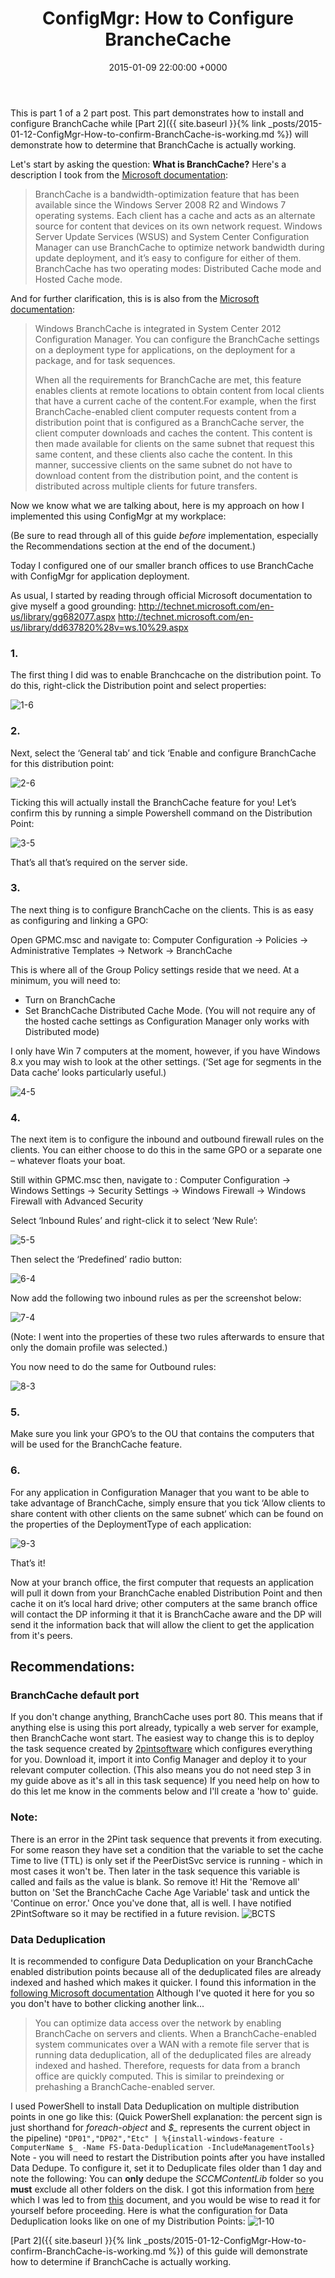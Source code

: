 ﻿---
layout: post
title:  "ConfigMgr: How to Configure BrancheCache"
date:   2015-01-09 22:00:00 +0000
categories: ConfigMgr
tags: [branchcache,configmgr]
---

This is part 1 of a 2 part post.  This part demonstrates how to install and configure BranchCache while [Part 2]({{ site.baseurl }}{% link _posts/2015-01-12-ConfigMgr-How-to-confirm-BranchCache-is-working.md %}) will demonstrate how to determine that BranchCache is actually working.

Let's start by asking the question: **What is BranchCache?**
Here's a description I took from the [Microsoft documentation](https://docs.microsoft.com/en-us/windows/deployment/update/waas-branchcache):
> BranchCache is a bandwidth-optimization feature that has been available since the Windows Server 2008 R2 and Windows 7 operating systems. Each client has a cache and acts as an alternate source for content that devices on its own network request. Windows Server Update Services (WSUS) and System Center Configuration Manager can use BranchCache to optimize network bandwidth during update deployment, and it’s easy to configure for either of them. BranchCache has two operating modes: Distributed Cache mode and Hosted Cache mode.

And for further clarification, this is is also from the [Microsoft documentation](https://docs.microsoft.com/en-us/previous-versions/system-center/system-center-2012-R2/gg682077(v=technet.10)):
> Windows BranchCache is integrated in System Center 2012 Configuration Manager. You can configure the BranchCache settings on a deployment type for applications, on the deployment for a package, and for task sequences.
> 
> When all the requirements for BranchCache are met, this feature enables clients at remote locations to obtain content from local clients that have a current cache of the content.For example, when the first BranchCache-enabled client computer requests content from a distribution point that is configured as a BranchCache server, the client computer downloads and caches the content. This content is then made available for clients on the same subnet that request this same content, and these clients also cache the content. In this manner, successive clients on the same subnet do not have to download content from the distribution point, and the content is distributed across multiple clients for future transfers.

Now we know what we are talking about, here is my approach on how I implemented this using ConfigMgr at my workplace:

(Be sure to read through all of this guide *before* implementation, especially the Recommendations section at the end of the document.)

Today I configured one of our smaller branch offices to use BranchCache with ConfigMgr for application deployment.

As usual, I started by reading through official Microsoft documentation to give myself a good grounding:
http://technet.microsoft.com/en-us/library/gg682077.aspx
http://technet.microsoft.com/en-us/library/dd637820%28v=ws.10%29.aspx

### 1. 
The first thing I did was to enable Branchcache on the distribution point.  To do this, right-click the Distribution point and select properties:

![1-6](/assets/images/1-6.PNG)

### 2.
Next, select the ‘General tab’ and tick ‘Enable and configure BranchCache for this distribution point:

![2-6](/assets/images/2-6.PNG)

Ticking this will actually install the BranchCache feature for you!  Let’s confirm this by running a simple Powershell command on the Distribution Point:

![3-5](/assets/images/3-5.PNG)

That’s all that’s required on the server side.

### 3.
The next thing is to configure BranchCache on the clients.  This is as easy as configuring and linking a GPO:

Open GPMC.msc and navigate to: Computer Configuration -> Policies -> Administrative Templates -> Network -> BranchCache

This is where all of the Group Policy settings reside that we need.  At a minimum, you will need to:

* Turn on BranchCache
* Set BranchCache Distributed Cache Mode.
(You will not require any of the hosted cache settings as Configuration Manager only works with Distributed mode)

I only have Win 7 computers at the moment, however, if you have Windows 8.x you may wish to look at the other settings.  (‘Set age for segments in the Data cache’ looks particularly useful.)

![4-5](/assets/images/4-5.PNG)

### 4.
The next item is to configure the inbound and outbound firewall rules on the clients.  You can either choose to do this in the same GPO or a separate one – whatever floats your boat.

Still within GPMC.msc then, navigate to : Computer Configuration -> Windows Settings -> Security Settings -> Windows Firewall -> Windows Firewall with Advanced Security

Select ‘Inbound Rules’ and right-click it to select ‘New Rule’:

![5-5](/assets/images/5-5.PNG)

Then select the ‘Predefined’ radio button:

![6-4](/assets/images/6-4.PNG)

Now add the following two inbound rules as per the screenshot below:

![7-4](/assets/images/7-4.PNG)

(Note: I went into the properties of these two rules afterwards to ensure that only the domain profile was selected.)

You now need to do the same for Outbound rules:

![8-3](/assets/images/8-3.PNG)

### 5.  
Make sure you link your GPO’s to the OU that contains the computers that will be used for the BranchCache feature.

### 6.  
For any application in Configuration Manager that you want to be able to take advantage of BranchCache, simply ensure that you tick ‘Allow clients to share content with other clients on the same subnet‘ which can be found on the properties of the DeploymentType of each application:

![9-3](/assets/images/9-3.PNG)

That’s it!

Now at your branch office, the first computer that requests an application will pull it down from your BranchCache enabled Distribution Point and then cache it on it’s local hard drive; other computers at the same branch office will contact the DP informing it that it is BranchCache aware and the DP will send it the information back that will allow the client to get the application from it's peers.

## Recommendations:
### BranchCache default port
 If you don't change anything, BranchCache uses port 80.  This means that if anything else is using this port already, typically a web server for example, then BranchCache wont start.  The easiest way to change this is to deploy the task sequence created by [2pintsoftware](https://2pintsoftware.com/download/enable-branchcache-task-sequence/) which configures everything for you.  Download it, import it into Config Manager and deploy it to your relevant computer collection.  (This also means you do not need step 3 in my guide above as it's all in this task sequence) If you need help on how to do this let me know in the comments below and I'll create a 'how to' guide.
### Note:
There is an error in the 2Pint task sequence that prevents it from executing.
For some reason they have set a condition that the variable to set the cache Time to live (TTL) is only set if the PeerDistSvc service is running - which in most cases it won't be. Then later in the task sequence this variable is called and fails as the value is blank.  So remove it! Hit the 'Remove all' button on 'Set the BranchCache Cache Age Variable' task and untick the 'Continue on error.' Once you've done that, all is well.  I have notified 2PintSoftware so it may be rectified in a future revision.
![BCTS](/assets/images/BCTS.PNG)

### Data Deduplication
It is recommended to configure Data Deduplication on your BranchCache enabled distribution points because all of the deduplicated files are already indexed and hashed which makes it quicker.  I found this information in the [following Microsoft documentation](https://docs.microsoft.com/en-us/windows-server/storage/data-deduplication/interop) Although I've quoted it here for you so you don't have to bother clicking another link...
> You can optimize data access over the network by enabling BranchCache on servers and clients. When a BranchCache-enabled system communicates over a WAN with a remote file server that is running data deduplication, all of the deduplicated files are already indexed and hashed. Therefore, requests for data from a branch office are quickly computed. This is similar to preindexing or prehashing a BranchCache-enabled server.

I used PowerShell to install Data Deduplication on multiple distribution points in one go like this: (Quick PowerShell explanation: the percent sign is just shorthand for *foreach-object* and *$_* represents the current object in the pipeline)
`"DP01","DP02","Etc" | %{install-windows-feature -ComputerName $_ -Name FS-Data-Deduplication -IncludeManagementTools}`
Note - you will need to restart the Distribution points after you have installed Data Dedupe.
To configure it, set it to Deduplicate files older than 1 day and note the following:
You can **only** dedupe the *SCCMContentLib* folder so you **must** exclude all other folders on the disk.  I got this information from [here](https://cloudblogs.microsoft.com/enterprisemobility/2014/02/18/configuration-manager-distribution-points-and-windows-server-2012-data-deduplication/) which I was led to from [this](https://docs.microsoft.com/en-us/sccm/core/plan-design/configs/support-for-windows-features-and-networks) document, and you would be wise to read it for yourself before proceeding.
Here is what the configuration for Data Deduplication looks like on one of my Distribution Points:
![1-10](/assets/images/1-10.PNG)


[Part 2]({{ site.baseurl }}{% link _posts/2015-01-12-ConfigMgr-How-to-confirm-BranchCache-is-working.md %}) of this guide will demonstrate how to determine if BranchCache is actually working.